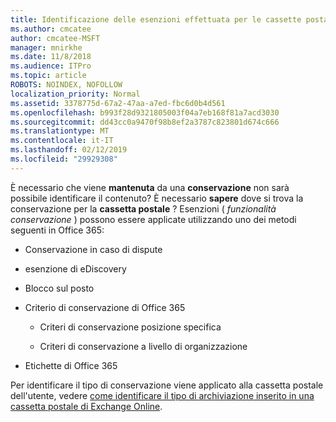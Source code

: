 ```yaml
---
title: Identificazione delle esenzioni effettuata per le cassette postali
ms.author: cmcatee
author: cmcatee-MSFT
manager: mnirkhe
ms.date: 11/8/2018
ms.audience: ITPro
ms.topic: article
ROBOTS: NOINDEX, NOFOLLOW
localization_priority: Normal
ms.assetid: 3378775d-67a2-47aa-a7ed-fbc6d0b4d561
ms.openlocfilehash: b993f28d9321805003f04a7eb168f81a7acd3030
ms.sourcegitcommit: dd43cc0a9470f98b8ef2a3787c823801d674c666
ms.translationtype: MT
ms.contentlocale: it-IT
ms.lasthandoff: 02/12/2019
ms.locfileid: "29929308"
---
```

È necessario che viene **mantenuta** da una **conservazione** non sarà possibile identificare il contenuto? È necessario **sapere** dove si trova la conservazione per la **cassetta postale** ? Esenzioni ( *funzionalità conservazione* ) possono essere applicate utilizzando uno dei metodi seguenti in Office 365: 
  
- Conservazione in caso di dispute 
    
- esenzione di eDiscovery
    
- Blocco sul posto
    
- Criterio di conservazione di Office 365 
    
  - Criteri di conservazione posizione specifica
    
  - Criteri di conservazione a livello di organizzazione
    
- Etichette di Office 365
    
Per identificare il tipo di conservazione viene applicato alla cassetta postale dell'utente, vedere [come identificare il tipo di archiviazione inserito in una cassetta postale di Exchange Online](https://docs.microsoft.com/office365/securitycompliance/identify-a-hold-on-an-exchange-online-mailbox).
  

